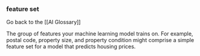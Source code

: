 ### feature set

Go back to the [[AI Glossary]]


The group of features your machine learning model trains on. For example, postal code, property size, and property condition might comprise a simple feature set for a model that predicts housing prices.

